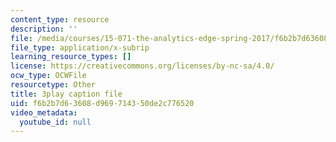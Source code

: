 ```yaml
---
content_type: resource
description: ''
file: /media/courses/15-071-the-analytics-edge-spring-2017/f6b2b7d63608d969714350de2c776520_gE1wRDQMR8E.srt
file_type: application/x-subrip
learning_resource_types: []
license: https://creativecommons.org/licenses/by-nc-sa/4.0/
ocw_type: OCWFile
resourcetype: Other
title: 3play caption file
uid: f6b2b7d6-3608-d969-7143-50de2c776520
video_metadata:
  youtube_id: null
---
```

